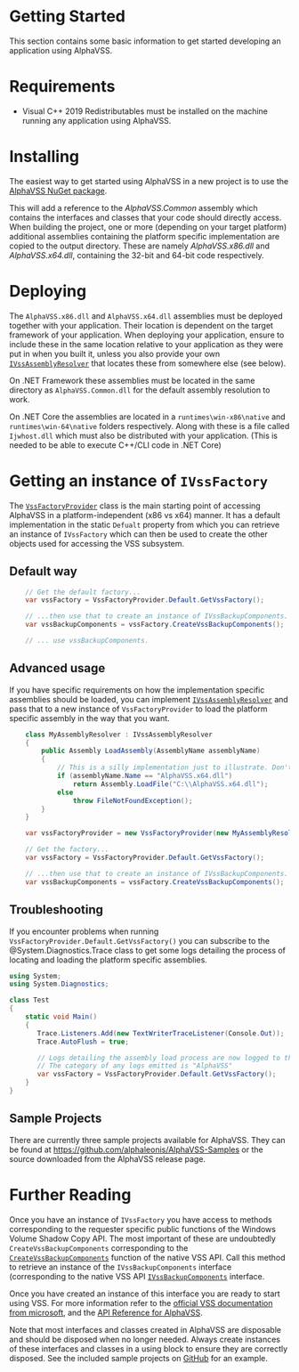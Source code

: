 # Getting Started
  
This section contains some basic information to get started developing an application using AlphaVSS.

# Requirements

* Visual C++ 2019 Redistributables must be installed on the machine running any application using AlphaVSS.

# Installing

The easiest way to get started using AlphaVSS in a new project is to use the [AlphaVSS NuGet package](xref:AlphaVssNuGet).

This will add a reference to the *AlphaVSS.Common* assembly which contains the interfaces and classes that your code should directly access. When building 
the project, one or more (depending on your target platform) additional assemblies containing the platform specific implementation are copied to the output directory.
These are namely *AlphaVSS.x86.dll* and *AlphaVSS.x64.dll*, containing the 32-bit and 64-bit code respectively.  

# Deploying

The `AlphaVSS.x86.dll` and `AlphaVSS.x64.dll` assemblies must be deployed together with your application. Their location is dependent on the target framework of your 
application.  When deploying your application, ensure to include these in the same location relative to your application as they were put in when you built it,
unless you also provide your own [`IVssAssemblyResolver`](xref:Alphaleonis.Win32.Vss.IVssAssemblyResolver) that locates these from somewhere else (see below).

On .NET Framework these assemblies must be located in the same directory as `AlphaVSS.Common.dll` for the default assembly resolution to work.

On .NET Core the assemblies are located in a `runtimes\win-x86\native` and `runtimes\win-64\native` folders respectively. Along with these is a file 
called `Ijwhost.dll` which must also be distributed with your application. (This is needed to be able to execute C++/CLI code in .NET Core)


# Getting an instance of `IVssFactory`

The [`VssFactoryProvider`](xref:Alphaleonis.Win32.Vss.VssFactoryProvider) class is the main starting point of accessing AlphaVSS in a platform-independent (x86 vs x64) manner.  It has a default implementation in the static `Defualt` property from which you 
can retrieve an instance of `IVssFactory` which can then be used to create the other objects used for accessing the VSS subsystem.

## Default way
```cs 
    // Get the default factory...
    var vssFactory = VssFactoryProvider.Default.GetVssFactory();

    // ...then use that to create an instance of IVssBackupComponents.
    var vssBackupComponents = vssFactory.CreateVssBackupComponents();

    // ... use vssBackupComponents.
```

## Advanced usage

If you have specific requirements on how the implementation specific assemblies should be loaded, you can implement [`IVssAssemblyResolver`](xref:Alphaleonis.Win32.Vss.IVssAssemblyResolver) and pass that to a new instance of
`VssFactoryProvider` to load the platform specific assembly in the way that you want.

```cs
    class MyAssemblyResolver : IVssAssemblyResolver
    {
        public Assembly LoadAssembly(AssemblyName assemblyName)
        {
            // This is a silly implementation just to illustrate. Don't use this!
            if (assemblyName.Name == "AlphaVSS.x64.dll")
                return Assembly.LoadFile("C:\\AlphaVSS.x64.dll");
            else
                throw FileNotFoundException();
        }
    }

    var vssFactoryProvider = new VssFactoryProvider(new MyAssemblyResolver());

    // Get the factory...
    var vssFactory = VssFactoryProvider.Default.GetVssFactory();

    // ...then use that to create an instance of IVssBackupComponents.
    var vssBackupComponents = vssFactory.CreateVssBackupComponents();    
```    

## Troubleshooting

If you encounter problems when running `VssFactoryProvider.Default.GetVssFactory()` you can subscribe to the @System.Diagnostics.Trace class to get some logs detailing the process of locating and
loading the platform specific assemblies.

```cs
using System;
using System.Diagnostics;

class Test
{
    static void Main()
    {
       Trace.Listeners.Add(new TextWriterTraceListener(Console.Out));
       Trace.AutoFlush = true;

       // Logs detailing the assembly load process are now logged to the console.
       // The category of any logs emitted is "AlphaVSS"
       var vssFactory = VssFactoryProvider.Default.GetVssFactory();
    }
}
```


## Sample Projects

There are currently three sample projects available for AlphaVSS. They can be found at https://github.com/alphaleonis/AlphaVSS-Samples or the source downloaded from the 
AlphaVSS release page.

# Further Reading

Once you have an instance of `IVssFactory` you have access to methods corresponding to the requester specific public functions of the Windows Volume Shadow Copy API. The most important of these are undoubtedly `CreateVssBackupComponents` corresponding to the [`CreateVssBackupComponents`](https://docs.microsoft.com/en-us/windows/win32/api/vsbackup/nf-vsbackup-createvssbackupcomponents) function of the native VSS API. Call this method to retrieve an instance of the `IVssBackupComponents` interface (corresponding to the native VSS API [`IVssBackupComponents`](https://docs.microsoft.com/en-us/windows/win32/api/vsbackup/nl-vsbackup-ivssbackupcomponents) interface.

Once you have created an instance of this interface you are ready to start using VSS. For more information refer to the [official VSS documentation from microsoft](xref:VSS), and the [API Reference for AlphaVSS](../api).

Note that most interfaces and classes created in AlphaVSS are disposable and should be disposed when no longer needed. Always create instances of these interfaces and classes in a using block to ensure they are correctly disposed. See the included sample projects on [GitHub](https://github.com/alphaleonis/AlphaVSS) for an example. 
